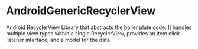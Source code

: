 # AndroidGenericRecyclerView
Android RecyclerView Library that abstracts the boiler plate code. It handles multiple view types within a single RecyclerView, provides an item click listener interface, and a model for the data.
